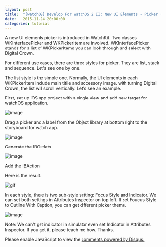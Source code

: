 ```yaml
---
layout: post
title:  "[watchOS] Develop For watchOS 2 II: New UI Elements - Picker (list)"
date:   2015-11-24 20:00:00
categories: tutorial
---
```

A new UI elements picker is introduced in WatchKit. Two classes WKInterfacePicker and WKPickerItem are involved. WKInterfacePicker stands for a list of WKPickerItems you can look through and select with Digital Crown.

For different use cases, there are three styles for picker. They are list, stack and sequence. Let's see one by one.

The list style is the simple one. Normally, the UI elements in each WKPickerItem include main titile and accessory image. with turning Digital Crown, the list will scroll vertically. Let's see an example.

First, set up iOS app project with a single view and add new target for watchOS application.

 ![image](https://db.tt/AYkEmvyn)

Drag a picker and a label from the Object library at bottom right to the storyboard for watch app.

 ![image](https://db.tt/Ym7kf1ur)

Generate the IBOutlets

 ![image](https://db.tt/LYyQmYaI)

Add the IBAction

<script src="https://gist.github.com/NilStack/85d9afcf23deb245cf0b.js"></script>

Here is the result.

 ![gif](https://db.tt/xBiad8zZ)

In each style, there is two sub-style setting: Focus Style and Indicator. We can set both settings in Attributes Inspector on top left. If set Foucus Style to Outline With Caption, you can get different picker theme.

 ![image](https://db.tt/plEICiAE)

Note: We can't get indicator in simulator even set Indicator in Attributes Inspector. If you get it, please teach me how. Thanks.



<div id="disqus_thread"></div>
<script type="text/javascript">
        /* * * CONFIGURATION VARIABLES: EDIT BEFORE PASTING INTO YOUR WEBPAGE * * */
        var disqus_shortname = 'developwatch'; // required: replace example with your forum shortname

        /* * * DON'T EDIT BELOW THIS LINE * * */
        (function() {
            var dsq = document.createElement('script'); dsq.type = 'text/javascript'; dsq.async = true;
            dsq.src = '//' + disqus_shortname + '.disqus.com/embed.js';
            (document.getElementsByTagName('head')[0] || document.getElementsByTagName('body')[0]).appendChild(dsq);
        })();
 </script>
 <noscript>Please enable JavaScript to view the <a href="https://disqus.com/?ref_noscript">comments powered by Disqus.</a></noscript>
